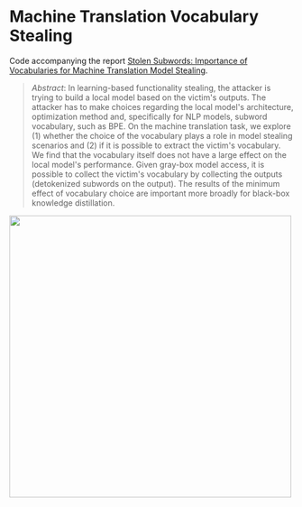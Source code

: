 # Machine Translation Vocabulary Stealing

Code accompanying the report [Stolen Subwords: Importance of Vocabularies for Machine Translation Model Stealing]([https://vilda.net/papers/stolen_subwords.pdf](https://arxiv.org/abs/2401.16055)).

> *Abstract*: In learning-based functionality stealing, the attacker is trying to build a local model based on the victim's outputs.
> The attacker has to make choices regarding the local model's architecture, optimization method and, specifically for NLP models, subword vocabulary, such as BPE.
> On the machine translation task, we explore (1) whether the choice of the vocabulary plays a role in model stealing scenarios and (2) if it is possible to extract the victim's vocabulary.
> We find that the vocabulary itself does not have a large effect on the local model's performance.
> Given gray-box model access, it is possible to collect the victim's vocabulary by collecting the outputs (detokenized subwords on the output).
> The results of the minimum effect of vocabulary choice are important more broadly for black-box knowledge distillation.

<img width="500em" src="https://github.com/zouharvi/stolen-subwords/assets/7661193/ae84d0a5-8a1b-442d-9b3e-688fd8b61c54">

